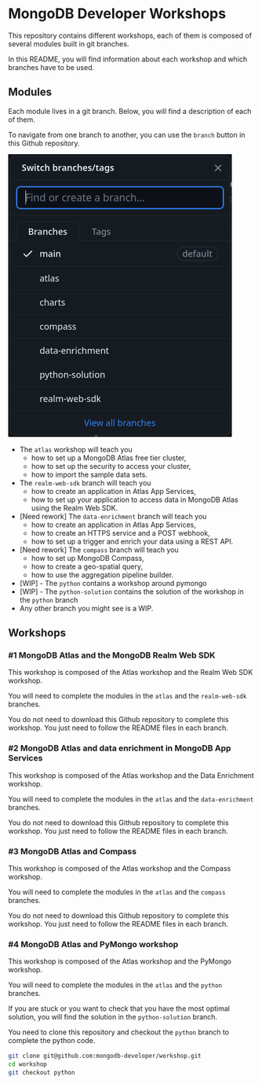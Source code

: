 # MongoDB Developer Workshops

This repository contains different workshops, each of them is composed of several modules built in git branches.

In this README, you will find information about each workshop and which branches have to be used.

## Modules

Each module lives in a git branch. Below, you will find a description of each of them.

To navigate from one branch to another, you can use the `branch` button in this Github repository.

![Github branch navigation](images/branches.png)

- The `atlas` workshop will teach you
  - how to set up a MongoDB Atlas free tier cluster,
  - how to set up the security to access your cluster,
  - how to import the sample data sets.
- The `realm-web-sdk` branch will teach you
  - how to create an application in Atlas App Services,
  - how to set up your application to access data in MongoDB Atlas using the Realm Web SDK.
- [Need rework] The `data-enrichment` branch will teach you
  - how to create an application in Atlas App Services,
  - how to create an HTTPS service and a POST webhook,
  - how to set up a trigger and enrich your data using a REST API.
- [Need rework] The `compass` branch will teach you
  - how to set up MongoDB Compass,
  - how to create a geo-spatial query,
  - how to use the aggregation pipeline builder.
- [WIP] - The `python` contains a workshop around pymongo
- [WIP] - The `python-solution` contains the solution of the workshop in the `python` branch
- Any other branch you might see is a WIP.

## Workshops

### #1 MongoDB Atlas and the MongoDB Realm Web SDK

This workshop is composed of the Atlas workshop and the Realm Web SDK workshop.

You will need to complete the modules in the `atlas` and the `realm-web-sdk` branches.

You do not need to download this Github repository to complete this workshop. You just need to follow the README files in each branch.

### #2 MongoDB Atlas and data enrichment in MongoDB App Services

This workshop is composed of the Atlas workshop and the Data Enrichment workshop.

You will need to complete the modules in the `atlas` and the `data-enrichment` branches.

You do not need to download this Github repository to complete this workshop. You just need to follow the README files in each branch.

### #3 MongoDB Atlas and Compass

This workshop is composed of the Atlas workshop and the Compass workshop.

You will need to complete the modules in the `atlas` and the `compass` branches.

You do not need to download this Github repository to complete this workshop. You just need to follow the README files in each branch.

### #4 MongoDB Atlas and PyMongo workshop

This workshop is composed of the Atlas workshop and the PyMongo workshop.

You will need to complete the modules in the `atlas` and the `python` branches.

If you are stuck or you want to check that you have the most optimal solution, you will find the solution in the `python-solution` branch.

You need to clone this repository and checkout the `python` branch to complete the python code.

```sh
git clone git@github.com:mongodb-developer/workshop.git
cd workshop
git checkout python
```
